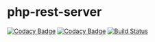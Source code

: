 # php-rest-server

[![Codacy Badge](https://api.codacy.com/project/badge/Grade/8161ab828b364e3096ea0ba19fd1181d)](https://www.codacy.com/app/mszewcz/php-rest-server?utm_source=github.com&amp;utm_medium=referral&amp;utm_content=mszewcz/php-rest-server&amp;utm_campaign=Badge_Grade)
[![Codacy Badge](https://api.codacy.com/project/badge/Coverage/8161ab828b364e3096ea0ba19fd1181d)](https://www.codacy.com/app/mszewcz/php-rest-server?utm_source=github.com&utm_medium=referral&utm_content=mszewcz/php-rest-server&utm_campaign=Badge_Coverage)
[![Build Status](https://travis-ci.org/mszewcz/php-json-rpc.svg?branch=develop)](https://travis-ci.org/mszewcz/php-json-rpc)
